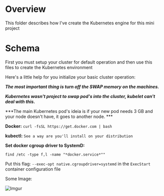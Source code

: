 # Overview

This folder describes how I've create the Kubernetes engine for this mini project

# Schema

First you must setup your cluster for default operation and then use this files to create the Kubernetes environment

Here's a little help for you initialize your basic cluster operation:


***The most important thing is turn off the SWAP memory on the machines.***


***Kubernetes wasn't project to swap pod's into the cluster, kubelet can't deal with this.***


***The main Kubernetes pod's ideia is if your new pod needs 3 GB and your node doesn't have, it goes to another node. ***


**Docker:** `curl -fsSL https://get.docker.com | bash`

**kubectl:** `See a way are you'll install on your distribution`

**Set docker cgroup driver to SystemD:**

`find /etc -type f,l -name "*docker.service*""`

Put this flag: `--exec-opt native.cgroupdriver=systemd` in the `ExecStart` container configuration file

Some Image:

![Imgur](https://i.imgur.com/QGvld6Y.jpg)

